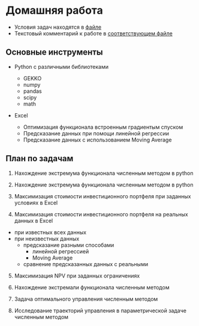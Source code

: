 # Домашняя работа

* Условия задач находятся в [файле](https://github.com/myupeshkov/Dynamic_optimization/blob/main/hw/Dynamic_optimization_homework.pdf)
* Текстовый комментарий к работе в [соответствующем файле](https://github.com/myupeshkov/Dynamic_optimization/blob/main/hw/description_text.pdf)

## Основные инструменты

- Python с различными библиотеками
  - GEKKO
  - numpy
  - pandas
  - scipy
  - math
  
- Excel
  - Оптимизация функционала встроенным градиентым спуском
  - Предсказание данных при помощи линейной регрессии
  - Предсказание данных с использованием Moving Average

## План по задачам

1. Нахождение экстремума функционала численным методом в python

2. Нахождение экстремума функционала численным методом в python

3. Максимизация стоимости инвестиционного портфеля при заданных условиях в Excel

4. Максимизация стоимости инвестиционного портфеля на реальных данных в Excel
  - при известных всех данных
  - при неизвестных данных
    - предсказание разными способами
      - линейной регрессией
      - Moving Average
    - сравнение предсказанных данных с реальными
    
 5. Максимизация NPV при заданных ограничениях
 
 6. Нахождение экстремали функционала численным методом
 
 7. Задача оптимального управления численным методом
 
 8. Исследование траекторий управления в параметрической задаче численным методом
